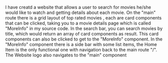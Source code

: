 I have creatd a website that allows a user to search for movies he/she would like to watch and getting details about each movie.
On the "main" route there is a grid layout of top rated movies , each are card components that can be clicked, taking you to a movie details page which is called "MoreInfo" in my source code. 
In the search bar, you can search movies by title, which would return an array of card components as result. This card components can also be clicked to get to the "MoreInfo" component.
In the "MoreInfo" component there is a side bar with some list items, the Home Item is the only functional one with navigation back to the main route "/".
The Website logo also navigates to the "main" component